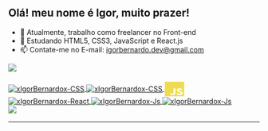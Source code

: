 ## Olá! meu nome é Igor, muito prazer!

- 🔭 Atualmente, trabalho como freelancer no Front-end
- 🌱 Estudando HTML5, CSS3, JavaScript e React.js
- 📫 Contate-me no E-mail: igorbernardo.dev@gmail.com
<div align="left">
  <a href="https://github.com/xIgorBernardox">
  <img height="131em" src="https://github-readme-stats.vercel.app/api?username=xIgorBernardox&show_icons=true&theme=github_dark&include_all_commits=true&count_private=true"/>
  <!--<img height="130em" src="https://github-readme-stats.vercel.app/api/top-langs/?username=xIgorBernardox&layout=compact&langs_count=3&theme=github_dark"/>-->
</div>
<div style="display: inline_block"><br>
  <img align="center" alt="xIgorBernardox-CSS" height="30" width="40" src="https://cdn.jsdelivr.net/gh/devicons/devicon/icons/html5/html5-plain-wordmark.svg" />
  <img align="center" alt="xIgorBernardox-CSS" height="30" width="40" src="https://cdn.jsdelivr.net/gh/devicons/devicon/icons/css3/css3-plain-wordmark.svg" />
  <img align="center" alt="xIgorBernardox-Js" height="30" width="40" src="https://raw.githubusercontent.com/devicons/devicon/master/icons/javascript/javascript-plain.svg">
  <img align="center" alt="xIgorBernardox-React" height="30" width="40" src="https://cdn.jsdelivr.net/gh/devicons/devicon/icons/react/react-original.svg" />
  <img align="center" alt="xIgorBernardox-Js" height="30" width="40" src="https://cdn.jsdelivr.net/gh/devicons/devicon/icons/tailwindcss/tailwindcss-original-wordmark.svg" />     
 <img align="center" alt="xIgorBernardox-Js" height="30" width="40" src="https://cdn.jsdelivr.net/gh/devicons/devicon/icons/bootstrap/bootstrap-original-wordmark.svg" />  
</div>
<div> 
  <!--<a href="https://discord.gg/Igor Bernardo#8897" target="_blank"><img src="https://img.shields.io/badge/Discord-7289DA?style=for-the-badge&logo=discord&logoColor=white" target="_blank"></a> --> 
  <a href = "mailto:igorbernardo.dev@gmail.com"><img src="https://img.shields.io/badge/Gmail-D14836?style=for-the-badge&logo=gmail&logoColor=white" target="_blank"></a>
</div>
  <hr>
